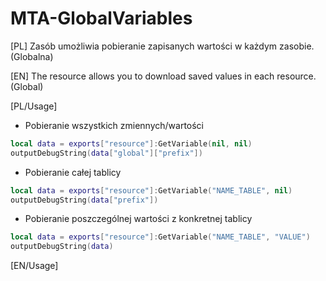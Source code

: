 # MTA-GlobalVariables
[PL]
Zasób umożliwia pobieranie zapisanych wartości w każdym zasobie. (Globalna)

[EN]
The resource allows you to download saved values ​​in each resource. (Global)

[PL/Usage]

* Pobieranie wszystkich zmiennych/wartości
```lua
local data = exports["resource"]:GetVariable(nil, nil)
outputDebugString(data["global"]["prefix"])
```
* Pobieranie całej tablicy
```lua
local data = exports["resource"]:GetVariable("NAME_TABLE", nil)
outputDebugString(data["prefix"])
```
* Pobieranie poszczególnej wartości z konkretnej tablicy
```lua
local data = exports["resource"]:GetVariable("NAME_TABLE", "VALUE")
outputDebugString(data)
```
[EN/Usage]
